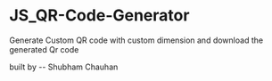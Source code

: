 # JS_QR-Code-Generator
Generate Custom QR code with custom dimension and download the generated Qr code 

built by -- Shubham Chauhan
